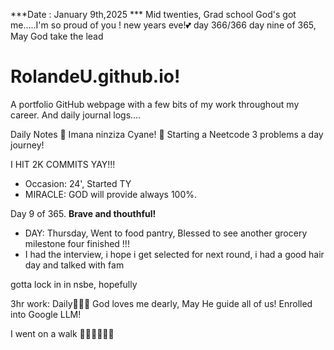 ***Date : January 9th,2025 *** Mid twenties, Grad school God's got me.....I'm so proud of you ! new years eve!💕 day 366/366 day nine of 365, May God take the lead
# RolandeU.github.io!

A portfolio GitHub webpage with a few bits of my work throughout my career. And daily journal logs....


Daily Notes
💚 Imana ninziza Cyane! 
💚 Starting a Neetcode 3 problems a day journey!

I HIT 2K COMMITS YAY!!!

- Occasion: 24', Started TY 
- MIRACLE: GOD will provide always 100%.

Day 9 of 365. **Brave and thouthful!** 
- DAY: Thursday, Went to food pantry, Blessed to see another grocery milestone four finished !!!
- I had the interview, i hope i get selected for next round, i had a good hair day and talked with fam

gotta lock in in nsbe, hopefully 

3hr work: Daily💚💚💚
God loves me dearly, May He guide all of  us!
Enrolled into Google LLM! 

I went on a walk 💚💚💚💚💚💚
